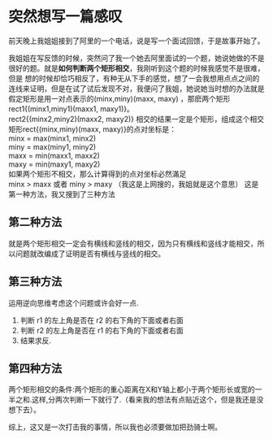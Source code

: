 # 突然想写一篇感叹
   前天晚上我姐姐接到了阿里的一个电话，说是写一个面试回馈，于是故事开始了。
   
   我姐姐在写反馈的时候，突然问了我一个她去阿里面试的一个题，她说她做的不是很好的题。就是**如何判断两个矩形相交**，我刚听到这个题的时候我感觉不是很难，但是
 想的时候却恰巧相反了，有种无从下手的感觉，想了一会我想用点点之间的连线来证明，但是在试了试后发现不对，我便问了我姐，她说她当时想的办法就是
 假定矩形是用一对点表示的(minx,miny)(maxx,   maxy) ，那麽两个矩形rect1{(minx1,miny1)(maxx1,   maxy1)}。       
 rect2{(minx2,miny2)(maxx2,   maxy2)}   相交的结果一定是个矩形，组成这个相交矩形rect{(minx,miny)(maxx, maxy)}的点对坐标是：   
  minx   =   max(minx1,   minx2)   
  miny   =   max(miny1,   miny2)   
    maxx   =   min(maxx1,   maxx2)   
    maxy   =   min(maxy1,   maxy2)   
如果两个矩形不相交，那么计算得到的点对坐标必然滿足   
  minx   >   maxx   或者     miny   >   maxy   （我这是上网搜的，我姐就是这个意思）
  这是第一种方法，我又搜到了三种方法
  
## 第二种方法
  就是两个矩形相交一定会有横线和竖线的相交，因为只有横线和竖线才能相交，所以问题就改编成了证明是否有横线与竖线的相交。
    
## 第三种方法
  运用逆向思维考虑这个问题或许会好一点.
1. 判断 r1 的左上角是否在 r2 的右下角的下面或者右面
2. 判断 r2 的左上角是否在 r1 的右下角的下面或者右面
3. 结果求反.

## 第四种方法
两个矩形相交的条件:两个矩形的重心距离在X和Y轴上都小于两个矩形长或宽的一半之和.这样,分两次判断一下就行了.（看来我的想法有点贴近这个，但是我还是没想下去）。

  综上，这又是一次打击我的事情，所以我也必须要做加把劲骑士啊。
